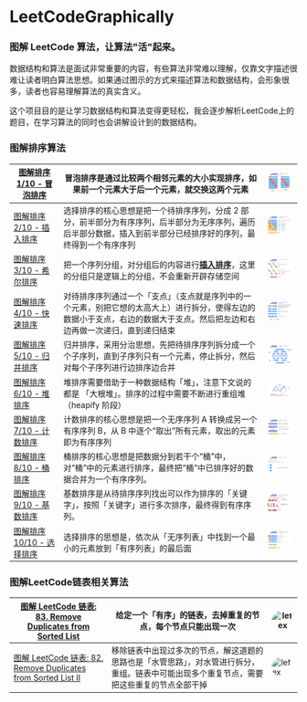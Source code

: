 # LeetCodeGraphically
### 图解 LeetCode 算法，让算法"活"起来。

数据结构和算法是面试非常重要的内容，有些算法非常难以理解，仅靠文字描述很难让读者明白算法思想。如果通过图示的方式来描述算法和数据结构，会形象很多，读者也容易理解算法的真实含义。

这个项目目的是让学习数据结构和算法变得更轻松，我会逐步解析LeetCode上的题目，在学习算法的同时也会讲解设计到的数据结构。



### 图解排序算法

| [图解排序 1/10 - 冒泡排序](https://mp.weixin.qq.com/s?__biz=MzUzMTk3ODc0OA==&mid=2247483822&idx=1&sn=ff5b8abd13ac4e89953dd07f16eca8d3&chksm=fabb013dcdcc882be39d9aad8c462de93eb7bcf49234caa5dd7403cc67bb84f4d2168a1952a5&scene=21#wechat_redirect) | 冒泡排序是通过比较两个相邻元素的大小实现排序，如果前一个元素大于后一个元素，就交换这两个元素 | <img style="border-radius: 30px" src="https://github.com/lefex/LeetCodeGraphically/blob/master/images/maopao.jpeg?raw=true" title="Vong_HUST" width="200"/> |
| ------------------------------------------------------------ | ------------------------------------------------------------ | ------------------------------------------------------------ |
| [图解排序 2/10 - 插入排序](https://mp.weixin.qq.com/s?__biz=MzUzMTk3ODc0OA==&mid=2247483828&idx=1&sn=d8f0675f4e54e3b273c90c59be54eaeb&chksm=fabb0127cdcc883158bb0791f26cae1ea8494b496744f802b22babb4c03eaaef25e98dfbff57&scene=21#wechat_redirect) | 选择排序的核心思想是把一个待排序序列，分成 2 部分，前半部分为有序序列，后半部分为无序序列，遍历后半部分数据，插入到前半部分已经排序好的序列，最终得到一个有序序列 | <img style="border-radius: 30px" src="https://github.com/lefex/LeetCodeGraphically/blob/master/images/charu.jpeg?raw=true" title="Vong_HUST" width="200"/> |
| [图解排序 3/10 - 希尔排序](https://mp.weixin.qq.com/s?__biz=MzUzMTk3ODc0OA==&mid=2247483834&idx=1&sn=d91d9d354d765da8bece9c06510f3a5d&chksm=fabb0129cdcc883f5c48e76a7690b4fe698415827c82c8ef4c8482a8618fdff05258f13eff03&token=623725354&lang=zh_CN#rd) | 把一个序列分组，对分组后的内容进行[**插入排序**](http://mp.weixin.qq.com/s?__biz=MzUzMTk3ODc0OA==&mid=2247483828&idx=1&sn=d8f0675f4e54e3b273c90c59be54eaeb&chksm=fabb0127cdcc883158bb0791f26cae1ea8494b496744f802b22babb4c03eaaef25e98dfbff57&scene=21#wechat_redirect)，这里的分组只是逻辑上的分组，不会重新开辟存储空间 | <img style="border-radius: 30px" src="https://github.com/lefex/LeetCodeGraphically/blob/master/images/shell.001.jpeg?raw=true" title="Vong_HUST" width="200"/> |
| [图解排序 4/10 - 快速排序](https://mp.weixin.qq.com/s?__biz=MzUzMTk3ODc0OA==&mid=2247483843&idx=1&sn=0d0e23585aacaa4a291c201a155f7617&chksm=fabb0150cdcc88464eacf4f6b60a0562171658cb4e0c6262b2fb9ecd02c194e58faae777ab0f&scene=21#wechat_redirect) | 对待排序序列通过一个「支点」（支点就是序列中的一个元素，别把它想的太高大上）进行拆分，使得左边的数据小于支点，右边的数据大于支点。然后把左边和右边再做一次递归，直到递归结束 | <img style="border-radius: 30px" src="https://github.com/lefex/LeetCodeGraphically/blob/master/images/quick.001.jpeg?raw=true" title="Vong_HUST" width="200"/> |
| [图解排序 5/10 - 归并排序](https://mp.weixin.qq.com/s?__biz=MzUzMTk3ODc0OA==&mid=2247483848&idx=1&sn=35145839503cf88a88fdd6e964a6c90d&chksm=fabb015bcdcc884d06dccf879889abed4f680cbb62e07aae65a82ce7f7a28de9a0c29d0c0cce&scene=21#wechat_redirect) | 归并排序，采用分治思想，先把待排序序列拆分成一个个子序列，直到子序列只有一个元素，停止拆分，然后对每个子序列进行边排序边合并 | <img style="border-radius: 30px" src="https://github.com/lefex/LeetCodeGraphically/blob/master/images/guibing.001.jpeg?raw=true" title="Vong_HUST" width="200"/> |
| [图解排序 6/10 - 堆排序](https://mp.weixin.qq.com/s?__biz=MzUzMTk3ODc0OA==&mid=2247483889&idx=1&sn=4c92c6d9fdb9b0fbc3cc99ee1a2fcadf&chksm=fabb0162cdcc8874bb601ed836f996dcd849f50993960d07e34539f6779b2dc295fcad0d4d63&scene=21#wechat_redirect) | 堆排序需要借助于一种数据结构「堆」，注意下文说的都是 「大根堆」。排序的过程中需要不断进行重组堆（heapify 阶段） | <img style="border-radius: 30px" src="https://github.com/lefex/LeetCodeGraphically/blob/master/images/heap.003.jpeg?raw=true" title="Vong_HUST" width="200"/> |
| [图解排序 7/10 - 计数排序](https://mp.weixin.qq.com/s?__biz=MzUzMTk3ODc0OA==&mid=2247483892&idx=1&sn=2af95b49be0ac263a9fa16444c06a360&chksm=fabb0167cdcc8871c15cf1bb85ef625cc4395e91cbe8f81bdbcb1e47a3d8af30310b0adb4f79&scene=21#wechat_redirect) | 计数排序的核心思想是把一个无序序列 A 转换成另一个有序序列 B，从 B 中逐个“取出”所有元素，取出的元素即为有序序列 | <img style="border-radius: 30px" src="https://github.com/lefex/LeetCodeGraphically/blob/master/images/count.001.jpeg?raw=true" title="Vong_HUST" width="200"/> |
| [图解排序 8/10 - 桶排序](https://mp.weixin.qq.com/s?__biz=MzUzMTk3ODc0OA==&mid=2247483894&idx=1&sn=050c2d219cc16021db0f6cec83045257&chksm=fabb0165cdcc88737c673df3424b615e0e64cc5a0501d9c97cd26bfcff651a60a2d19a43f585&scene=21#wechat_redirect) | 桶排序的核心思想是把数据分到若干个“桶”中，对“桶”中的元素进行排序，最终把“桶”中已排序好的数据合并为一个有序序列。 | <img style="border-radius: 30px" src="https://github.com/lefex/LeetCodeGraphically/blob/master/images/bucket.001.jpeg?raw=true" title="Vong_HUST" width="200"/> |
| [图解排序 9/10 - 基数排序](https://mp.weixin.qq.com/s?__biz=MzUzMTk3ODc0OA==&mid=2247483895&idx=1&sn=0c3097272d4587963a026cf699d10ce0&chksm=fabb0164cdcc88724dfaebd98087baa914f33253bd9278c95f48859529f34943185e83ee2f62&scene=21#wechat_redirect) | 基数排序是从待排序序列找出可以作为排序的「关键字」，按照「关键字」进行多次排序，最终得到有序序列。 | <img style="border-radius: 30px" src="https://github.com/lefex/LeetCodeGraphically/blob/master/images/diget.001.jpeg?raw=true" title="Vong_HUST" width="200"/> |
| [图解排序 10/10 - 选择排序](https://mp.weixin.qq.com/s?__biz=MzUzMTk3ODc0OA==&mid=2247483897&idx=1&sn=8fd337d568a9f56fd1e926fb1012565c&chksm=fabb016acdcc887ce4f0e438a4fb2704c62cf4996a0abda2f2f2f6a629d52aef3be01df46010&scene=21#wechat_redirect) | 选择排序的思想是，依次从「无序列表」中找到一个最小的元素放到「有序列表」的最后面 | <img style="border-radius: 30px" src="https://github.com/lefex/LeetCodeGraphically/blob/master/images/xuanze.jpeg?raw=true" title="Vong_HUST" width="200"/> |



### 图解LeetCode链表相关算法



| [图解 LeetCode 链表: 83. Remove Duplicates from Sorted List](https://mp.weixin.qq.com/s?__biz=MzUzMTk3ODc0OA==&mid=2247483939&idx=1&sn=5e68e353c5216ff197b8403152d03c02&chksm=fabb02b0cdcc8ba6fab84dca5b239dd44f0d1924fa5c559b681688c46ca885e00f0b93b9fe9a&token=623725354&lang=zh_CN#rd) | 给定一个「有序」的链表，去掉重复的节点，每个节点只能出现一次 | <img style="border-radius: 30px" src="https://github.com/lefex/LeetCodeGraphically/blob/master/images/lec_83.jpeg?raw=true" title="lefex" width="200"/> |
| ------------------------------------------------------------ | ------------------------------------------------------------ | ------------------------------------------------------------ |
| [图解 LeetCode 链表: 82. Remove Duplicates from Sorted List II](https://mp.weixin.qq.com/s?__biz=MzUzMTk3ODc0OA==&mid=2247483940&idx=1&sn=0f71bdcf10b28e523770b8d7d10acbd8&chksm=fabb02b7cdcc8ba1a00c9018834d480bddeeac837d57e7c2940619aafd5b418f1ebfa564c2dd&token=623725354&lang=zh_CN#rd) | 移除链表中出现过多次的节点，解这道题的思路也是「水管思路」，对水管进行拆分，重组。链表中可能出现多个重复节点，需要把这些重复的节点全部干掉 | <img style="border-radius: 30px" src="https://github.com/lefex/LeetCodeGraphically/blob/master/images/lec_82.jpeg?raw=true" title="lefex" width="200"/> |

